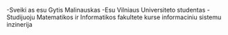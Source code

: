 -Sveiki as esu Gytis Malinauskas
-Esu Vilniaus Universiteto studentas
-Studijuoju Matematikos ir Informatikos fakultete kurse informaciniu sistemu inzinerija
